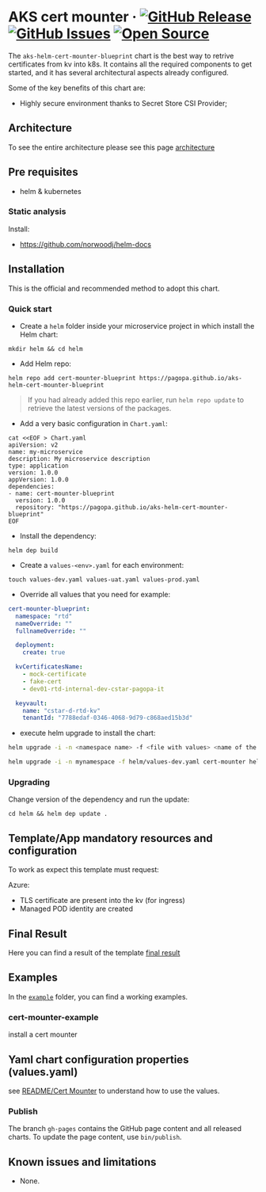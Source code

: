 # AKS cert mounter &middot; [![GitHub Release](https://img.shields.io/github/v/release/pagopa/aks-helm-cert-mounter-blueprint?style=flat)](https://github.com/pagopa/aks-helm-cert-mounter-blueprint/releases) [![GitHub Issues](https://img.shields.io/github/issues/pagopa/aks-helm-cert-mounter-blueprint?style=flat)](https://github.com/pagopa/aks-helm-cert-mounter-blueprint/issues) [![Open Source](https://badges.frapsoft.com/os/v1/open-source.svg?v=103)](https://opensource.org/)

The `aks-helm-cert-mounter-blueprint` chart is the best way to retrive certificates from kv into k8s. It contains all the required
components to get started, and it has several architectural aspects already
configured.

Some of the key benefits of this chart are:

- Highly secure environment thanks to Secret Store CSI Provider;

## Architecture

To see the entire architecture please see this page [architecture](docs/ARCHITECTURE.md)

## Pre requisites

- helm & kubernetes

### Static analysis

Install:

- <https://github.com/norwoodj/helm-docs>

## Installation

This is the official and recommended method to adopt this chart.

### Quick start

- Create a `helm` folder inside your microservice project in which install the
Helm chart:

```shell
mkdir helm && cd helm
```

- Add Helm repo:

```shell
helm repo add cert-mounter-blueprint https://pagopa.github.io/aks-helm-cert-mounter-blueprint
```

> If you had already added this repo earlier, run `helm repo update` to retrieve
> the latest versions of the packages.

- Add a very basic configuration in `Chart.yaml`:

```shell
cat <<EOF > Chart.yaml
apiVersion: v2
name: my-microservice
description: My microservice description
type: application
version: 1.0.0
appVersion: 1.0.0
dependencies:
- name: cert-mounter-blueprint
  version: 1.0.0
  repository: "https://pagopa.github.io/aks-helm-cert-mounter-blueprint"
EOF
```

- Install the dependency:

```shell
helm dep build
```

- Create a `values-<env>.yaml` for each environment:

```shell
touch values-dev.yaml values-uat.yaml values-prod.yaml
```

- Override all values that you need for example:

```yaml
cert-mounter-blueprint:
  namespace: "rtd"
  nameOverride: ""
  fullnameOverride: ""

  deployment:
    create: true

  kvCertificatesName:
    - mock-certificate
    - fake-cert
    - dev01-rtd-internal-dev-cstar-pagopa-it

  keyvault:
    name: "cstar-d-rtd-kv"
    tenantId: "7788edaf-0346-4068-9d79-c868aed15b3d"
```

- execute helm upgrade to install the chart: 

```sh
helm upgrade -i -n <namespace name> -f <file with values> <name of the helm chart> <chart folder>

helm upgrade -i -n mynamespace -f helm/values-dev.yaml cert-mounter helm
```

### Upgrading

Change version of the dependency and run the update:

```shell
cd helm && helm dep update .
```

## Template/App mandatory resources and configuration

To work as expect this template must request:

Azure:

- TLS certificate are present into the kv (for ingress)
- Managed POD identity are created

## Final Result

Here you can find a result of the template [final result](docs/FINAL_RESULT_EXAMPLE.md)

## Examples

In the [`example`](example/) folder, you can find a working examples.

### cert-mounter-example

install a cert mounter

## Yaml chart configuration properties (values.yaml)

see [README/Cert Mounter](charts/cert-mounter-blueprint/README.md) to understand how to use the values.

### Publish

The branch `gh-pages` contains the GitHub page content and all released charts.
To update the page content, use `bin/publish`.

## Known issues and limitations

- None.
